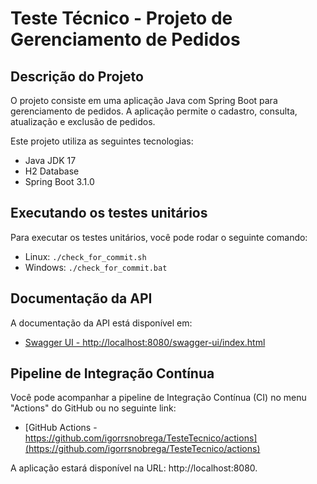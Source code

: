 # Teste Técnico - Projeto de Gerenciamento de Pedidos

## Descrição do Projeto

O projeto consiste em uma aplicação Java com Spring Boot para gerenciamento de pedidos. A aplicação permite o cadastro, consulta, atualização e exclusão de pedidos.

Este projeto utiliza as seguintes tecnologias:

- Java JDK 17
- H2 Database
- Spring Boot 3.1.0

## Executando os testes unitários

Para executar os testes unitários, você pode rodar o seguinte comando:
- Linux: `./check_for_commit.sh`
- Windows: `./check_for_commit.bat`

## Documentação da API

A documentação da API está disponível em:
- [Swagger UI - http://localhost:8080/swagger-ui/index.html](http://localhost:8080/swagger-ui/index.html)

## Pipeline de Integração Contínua

Você pode acompanhar a pipeline de Integração Contínua (CI) no menu "Actions" do GitHub ou no seguinte link:
- [GitHub Actions - https://github.com/igorrsnobrega/TesteTecnico/actions](https://github.com/igorrsnobrega/TesteTecnico/actions)

A aplicação estará disponível na URL: http://localhost:8080.

